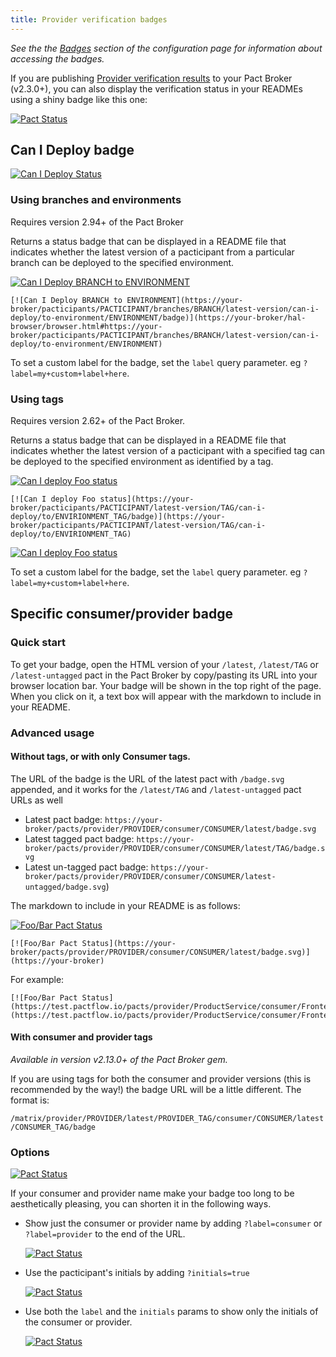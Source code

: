 ```yaml
---
title: Provider verification badges
---
```


_See the the_ [_Badges_](/pact_broker/configuration/features#badges) _section of the configuration page for information about accessing the badges._

If you are publishing [Provider verification results](provider_verification_results.md) to your Pact Broker \(v2.3.0+\), you can also display the verification status in your READMEs using a shiny badge like this one:

[![Pact Status](https://test.pactflow.io/pacticipants/FrontendWebsite/branches/test/latest-version/can-i-deploy/to-environment/test/badge)](https://test.pactflow.io/pacticipants/FrontendWebsite/branches/test/latest-version/can-i-deploy/to-environment/test)

## Can I Deploy badge

[![Can I Deploy Status](/img/can-i-deploy-badge.svg)](https://test.pactflow.io)

### Using branches and environments

Requires version 2.94+ of the Pact Broker

Returns a status badge that can be displayed in a README file that indicates whether the latest version of a pacticipant from a particular branch can be deployed to the specified environment.

[![Can I Deploy BRANCH to ENVIRONMENT](https://test.pactflow.io/pacticipants/FrontendWebsite/branches/test/latest-version/can-i-deploy/to-environment/test/badge)](https://test.pactflow.io/pacticipants/FrontendWebsite/branches/test/latest-version/can-i-deploy/to-environment/test)

```text
[![Can I Deploy BRANCH to ENVIRONMENT](https://your-broker/pacticipants/PACTICIPANT/branches/BRANCH/latest-version/can-i-deploy/to-environment/ENVIRONMENT/badge)](https://your-broker/hal-browser/browser.html#https://your-broker/pacticipants/PACTICIPANT/branches/BRANCH/latest-version/can-i-deploy/to-environment/ENVIRONMENT)
```

To set a custom label for the badge, set the `label` query parameter. eg `?label=my+custom+label+here`.

### Using tags

Requires version 2.62+ of the Pact Broker.

Returns a status badge that can be displayed in a README file that indicates whether the latest version of a pacticipant with a specified tag can be deployed to the specified environment as identified by a tag.

[![Can I deploy Foo status](https://test.pactflow.io/pacticipants/FrontendWebsite/latest-version/test/can-i-deploy/to/test/badge)](https://test.pactflow.io/pacticipants/FrontendWebsite/latest-version/test/can-i-deploy/to/test)

```text
[![Can I deploy Foo status](https://your-broker/pacticipants/PACTICIPANT/latest-version/TAG/can-i-deploy/to/ENVIRIONMENT_TAG/badge)](https://your-broker/pacticipants/PACTICIPANT/latest-version/TAG/can-i-deploy/to/ENVIRIONMENT_TAG)
```

[![Can I deploy Foo status](https://test.pactflow.io/pacticipants/FrontendWebsite/latest-version/test/can-i-deploy/to/test/badge?label=my+custom+label+here)](https://test.pactflow.io/pacticipants/FrontendWebsite/latest-version/test/can-i-deploy/to/test)

To set a custom label for the badge, set the `label` query parameter. eg `?label=my+custom+label+here`.

## Specific consumer/provider badge

### Quick start

To get your badge, open the HTML version of your `/latest`, `/latest/TAG` or `/latest-untagged` pact in the Pact Broker by copy/pasting its URL into your browser location bar. Your badge will be shown in the top right of the page. When you click on it, a text box will appear with the markdown to include in your README.

### Advanced usage

#### Without tags, or with only Consumer tags.

The URL of the badge is the URL of the latest pact with `/badge.svg` appended, and it works for the `/latest/TAG` and `/latest-untagged` pact URLs as well

* Latest pact badge: `https://your-broker/pacts/provider/PROVIDER/consumer/CONSUMER/latest/badge.svg`
* Latest tagged pact badge: `https://your-broker/pacts/provider/PROVIDER/consumer/CONSUMER/latest/TAG/badge.svg`
* Latest un-tagged pact badge: `https://your-broker/pacts/provider/PROVIDER/consumer/CONSUMER/latest-untagged/badge.svg`\)

The markdown to include in your README is as follows:

[![Foo/Bar Pact Status](https://test.pactflow.io/pacts/provider/ProductService/consumer/FrontendWebsite/latest/badge.svg)](https://test.pactflow.io/pacts/provider/ProductService/consumer/FrontendWebsite/latest)

```text
[![Foo/Bar Pact Status](https://your-broker/pacts/provider/PROVIDER/consumer/CONSUMER/latest/badge.svg)](https://your-broker)
```

For example:

```text
[![Foo/Bar Pact Status](https://test.pactflow.io/pacts/provider/ProductService/consumer/FrontendWebsite/latest/badge.svg)](https://test.pactflow.io/pacts/provider/ProductService/consumer/FrontendWebsite/latest)
```

#### With consumer and provider tags

_Available in version v2.13.0+ of the Pact Broker gem._

If you are using tags for both the consumer and provider versions \(this is recommended by the way!\) the badge URL will be a little different. The format is:

`/matrix/provider/PROVIDER/latest/PROVIDER_TAG/consumer/CONSUMER/latest/CONSUMER_TAG/badge`

### Options

[![Pact Status](https://test.pactflow.io/pacts/provider/ProductService/consumer/FrontendWebsite/latest/badge.svg)](https://test.pactflow.io/pacts/provider/ProductService/consumer/FrontendWebsite/latest)

If your consumer and provider name make your badge too long to be aesthetically pleasing, you can shorten it in the following ways.

* Show just the consumer or provider name by adding `?label=consumer` or `?label=provider` to the end of the URL.

  [![Pact Status](https://test.pactflow.io/pacts/provider/ProductService/consumer/FrontendWebsite/latest/badge.svg?label=consumer)](https://test.pactflow.io/pacts/provider/ProductService/consumer/FrontendWebsite/latest)

* Use the pacticipant's initials by adding `?initials=true`

  [![Pact Status](https://test.pactflow.io/pacts/provider/ProductService/consumer/FrontendWebsite/latest/badge.svg?initials=true)](https://test.pactflow.io/pacts/provider/ProductService/consumer/FrontendWebsite/latest)

* Use both the `label` and the `initials` params to show only the initials of the consumer or provider.

  [![Pact Status](https://test.pactflow.io/pacts/provider/ProductService/consumer/FrontendWebsite/latest/badge.svg?initials=true&label=consumer)](https://test.pactflow.io/pacts/provider/ProductService/consumer/FrontendWebsite/latest)

